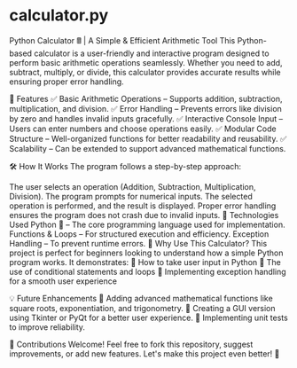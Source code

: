 # calculator.py
Python Calculator 🖩 | A Simple & Efficient Arithmetic Tool
This Python-based calculator is a user-friendly and interactive program designed to perform basic arithmetic operations seamlessly. Whether you need to add, subtract, multiply, or divide, this calculator provides accurate results while ensuring proper error handling.

🔹 Features
✅ Basic Arithmetic Operations – Supports addition, subtraction, multiplication, and division.
✅ Error Handling – Prevents errors like division by zero and handles invalid inputs gracefully.
✅ Interactive Console Input – Users can enter numbers and choose operations easily.
✅ Modular Code Structure – Well-organized functions for better readability and reusability.
✅ Scalability – Can be extended to support advanced mathematical functions.

🛠️ How It Works
The program follows a step-by-step approach:

The user selects an operation (Addition, Subtraction, Multiplication, Division).
The program prompts for numerical inputs.
The selected operation is performed, and the result is displayed.
Proper error handling ensures the program does not crash due to invalid inputs.
🚀 Technologies Used
Python 🐍 – The core programming language used for implementation.
Functions & Loops – For structured execution and efficiency.
Exception Handling – To prevent runtime errors.
📌 Why Use This Calculator?
This project is perfect for beginners looking to understand how a simple Python program works. It demonstrates:
🔹 How to take user input in Python
🔹 The use of conditional statements and loops
🔹 Implementing exception handling for a smooth user experience

💡 Future Enhancements
🔹 Adding advanced mathematical functions like square roots, exponentiation, and trigonometry.
🔹 Creating a GUI version using Tkinter or PyQt for a better user experience.
🔹 Implementing unit tests to improve reliability.

📌 Contributions Welcome!
Feel free to fork this repository, suggest improvements, or add new features. Let's make this project even better! 🚀

